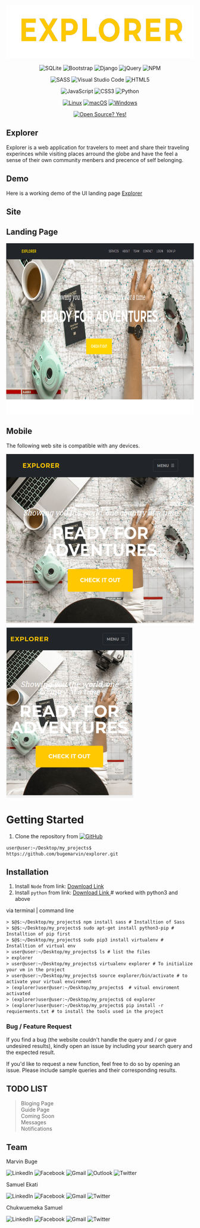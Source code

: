 <div align="center">
<img src="/explorer/static/explorer/assets/img/logos-transperent.png"height="144px"/>

![SQLite](https://img.shields.io/badge/sqlite-%2307405e.svg?style=for-the-badge&logo=sqlite&logoColor=white)  ![Bootstrap](https://img.shields.io/badge/bootstrap-%23563D7C.svg?style=for-the-badge&logo=bootstrap&logoColor=white)  ![Django](https://img.shields.io/badge/django-%23092E20.svg?style=for-the-badge&logo=django&logoColor=white)  ![jQuery](https://img.shields.io/badge/jquery-%230769AD.svg?style=for-the-badge&logo=jquery&logoColor=white)  ![NPM](https://img.shields.io/badge/NPM-%23000000.svg?style=for-the-badge&logo=npm&logoColor=white)

![SASS](https://img.shields.io/badge/SASS-hotpink.svg?style=for-the-badge&logo=SASS&logoColor=white)  ![Visual Studio Code](https://img.shields.io/badge/Visual%20Studio%20Code-0078d7.svg?style=for-the-badge&logo=visual-studio-code&logoColor=white)  ![HTML5](https://img.shields.io/badge/html5-%23E34F26.svg?style=for-the-badge&logo=html5&logoColor=white)  

![JavaScript](https://img.shields.io/badge/javascript-%23323330.svg?style=for-the-badge&logo=javascript&logoColor=%23F7DF1E)  	![CSS3](https://img.shields.io/badge/css3-%231572B6.svg?style=for-the-badge&logo=css3&logoColor=white)  ![Python](https://img.shields.io/badge/python-3670A0?style=for-the-badge&logo=python&logoColor=ffdd54)

[![Linux](https://svgshare.com/i/Zhy.svg)](https://svgshare.com/i/Zhy.svg)  [![macOS](https://svgshare.com/i/ZjP.svg)](https://svgshare.com/i/ZjP.svg)  [![Windows](https://svgshare.com/i/ZhY.svg)](https://svgshare.com/i/ZhY.svg)

[![Open Source? Yes!](https://badgen.net/badge/Open%20Source%20%3F/Yes%21/blue?icon=github)](https://github.com/Naereen/badges/)

</div>

## Explorer

Explorer is a web application for travelers to meet and share their traveling experinces while visiting places arround the globe and have the feel a sense of their own community menbers and precence of self belonging.


## Demo

Here is a working demo of the UI landing page <a href="https://bugemarvin.github.io/explorer/" target="_blank">Explorer</a>

## Site

## Landing Page

<img src="/assets/Readme/image.png" width="1000px" height="460px" />

## Mobile

The following web site is compatible with any devices.

<img src="/assets/Readme/Moblie_landing-page.png" height="460px" />

<img src="/assets/Readme/Moblie_landing-page1.png" height="460px" />


# Getting Started

1. Clone the repository from  [![GitHub](https://badgen.net/badge/icon/github?icon=github&label)](https://github.com) 
  ```
  user@user:~/Desktop/my_projects$ https://github.com/bugemarvin/explorer.git
  ```

## Installation
1. Install `Node` from link: <a href="https://nodejs.org/en/download/"> Download Link </a>
2. Install `python` from link: <a href="https://nodejs.org/en/download/"> Download Link </a> # worked with python3 and above

via terminal | command line
  ```
  > $@$:~/Desktop/my_projects$ npm install sass # Installtion of Sass
  > $@$:~/Desktop/my_projects$ sudo apt-get install python3-pip # Installtion of pip first
  > $@$:~/Desktop/my_projects$ sudo pip3 install virtualenv # Installtion of virtual env
  > user@user:~/Desktop/my_projects$ ls # list the files
  > explorer
  > user@user:~/Desktop/my_projects$ virtualenv explorer # To initialize your vm in the project
  > user@user:~/Desktop/my_projects$ source explorer/bin/activate # to activate your virtual enviroment
  > (explorer)user@user:~/Desktop/my_projects$  # vitual enviroment activated
  > (explorer)user@user:~/Desktop/my_projects$ cd explorer 
  > (explorer)user@user:~/Desktop/my_projects$ pip install -r requierments.txt # to install the tools used in the project
  ```
### Bug / Feature Request
If you find a bug (the website couldn't handle the query and / or gave undesired results), kindly open an issue by including your search query and the expected result.

If you'd like to request a new function, feel free to do so by opening an issue. Please include sample queries and their corresponding results.

## TODO LIST

> Bloging Page\
> Guide Page\
> Coming Soon\
> Messages\
> Notifications

## Team

Marvin Buge

![LinkedIn](https://img.shields.io/badge/linkedin-%230077B5.svg?style=for-the-badge&logo=linkedin&logoColor=white)  ![Facebook](https://img.shields.io/badge/Facebook-%231877F2.svg?style=for-the-badge&logo=Facebook&logoColor=white)  ![Gmail](https://img.shields.io/badge/Gmail-D14836?style=for-the-badge&logo=gmail&logoColor=white)  ![Outlook](https://img.shields.io/badge/Microsoft_Outlook-0078D4?style=for-the-badge&logo=microsoft-outlook&logoColor=white)  ![Twitter](https://img.shields.io/badge/Twitter-%231DA1F2.svg?style=for-the-badge&logo=Twitter&logoColor=white)

Samuel Ekati 

![LinkedIn](https://img.shields.io/badge/linkedin-%230077B5.svg?style=for-the-badge&logo=linkedin&logoColor=white)  ![Facebook](https://img.shields.io/badge/Facebook-%231877F2.svg?style=for-the-badge&logo=Facebook&logoColor=white)  ![Gmail](https://img.shields.io/badge/Gmail-D14836?style=for-the-badge&logo=gmail&logoColor=white)  ![Twitter](https://img.shields.io/badge/Twitter-%231DA1F2.svg?style=for-the-badge&logo=Twitter&logoColor=white)

Chukwuemeka Samuel

![LinkedIn](https://img.shields.io/badge/linkedin-%230077B5.svg?style=for-the-badge&logo=linkedin&logoColor=white)  ![Facebook](https://img.shields.io/badge/Facebook-%231877F2.svg?style=for-the-badge&logo=Facebook&logoColor=white)  ![Gmail](https://img.shields.io/badge/Gmail-D14836?style=for-the-badge&logo=gmail&logoColor=white)  ![Twitter](https://img.shields.io/badge/Twitter-%231DA1F2.svg?style=for-the-badge&logo=Twitter&logoColor=white)
